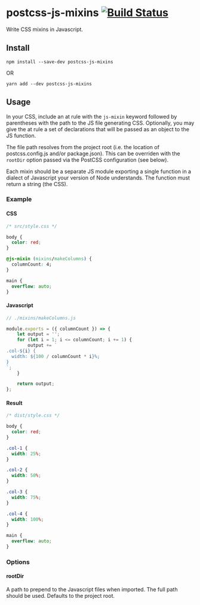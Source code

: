 # postcss-js-mixins [![Build Status](https://travis-ci.org/johnwatkins0/postcss-js-mixins.svg?branch=master)](https://travis-ci.org/johnwatkins0/postcss-js-mixins)

Write CSS mixins in Javascript.

## Install

```
npm install --save-dev postcss-js-mixins
```

OR

```
yarn add --dev postcss-js-mixins
```

## Usage

In your CSS, include an at rule with the `js-mixin` keyword followed by parentheses with the path to the JS file generating CSS. Optionally, you may give the at rule a set of declarations that will be passed as an object to the JS function.

The file path resolves from the project root (i.e. the location of postcss.config.js and/or package.json). This can be overriden with the `rootDir` option passed via the PostCSS configuration (see below).

Each mixin should be a separate JS module exporting a single function in a dialect of Javascript your version of Node understands. The function must return a string (the CSS).

### Example

#### CSS

```CSS
/* src/style.css */

body {
  color: red;
}

@js-mixin (mixins/makeColumns) {
  columnCount: 4;
}

main {
  overflow: auto;
}
```

#### Javascript

```Javascript
// ./mixins/makeColumns.js

module.exports = ({ columnCount }) => {
    let output = '';
    for (let i = 1; i <= columnCount; i += 1) {
        output += `
.col-${i} {
  width: ${100 / columnCount * i}%;
}
`;
    }

    return output;
};
```

#### Result

```CSS
/* dist/style.css */

body {
  color: red;
}

.col-1 {
  width: 25%;
}

.col-2 {
  width: 50%;
}

.col-3 {
  width: 75%;
}

.col-4 {
  width: 100%;
}

main {
  overflow: auto;
}
```

### Options

#### rootDir

A path to prepend to the Javascript files when imported. The full path should be used. Defaults to the project root.
